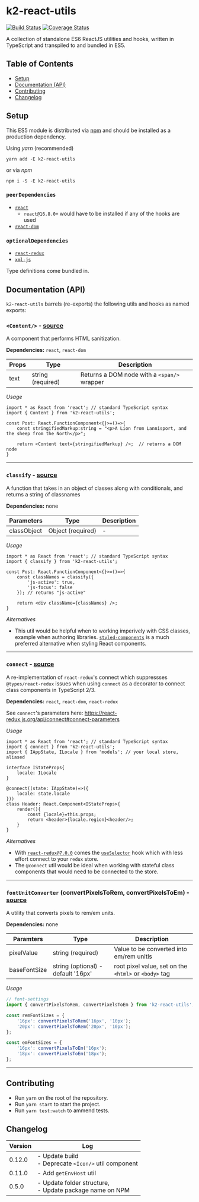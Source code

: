 # k2-react-utils

[![Build Status](https://travis-ci.org/kareemkibue/k2-react-utils.svg?branch=master)](https://travis-ci.org/kareemkibue/k2-react-utils)
[![Coverage Status](https://coveralls.io/repos/github/kareemkibue/k2-react-utils/badge.svg?branch=master)](https://coveralls.io/github/kareemkibue/k2-react-utils?branch=master)

A collection of standalone ES6 ReactJS utilities and hooks, written in TypeScript and transpiled to and bundled in ES5.

## Table of Contents
<!-- - [Problem Statement](#problem-statement)-->
- [Setup](#setup)
- [Documentation (API)](#documentation-(api))
- [Contributing](#contributing)
- [Changelog](#Changelog)


## Setup
This ES5 module is distributed via [npm](https://www.npmjs.com/package/k2-react-utils) and should be installed as a production dependency.

Using _yarn_ (recommended)
```
yarn add -E k2-react-utils
```

or via _npm_
```
npm i -S -E k2-react-utils
```

### `peerDependencies`
- [`react`](https://github.com/facebook/react)
    - `react@16.8.0+` would have to be installed if any of the hooks are used
- [`react-dom`](https://github.com/facebook/react/tree/master/packages/react-dom)

### `optionalDependencies`
- [`react-redux`](https://github.com/reduxjs/react-redux)
- [`xml-js`](https://github.com/nashwaan/xml-js) 

Type definitions come bundled in.

## Documentation (API)

`k2-react-utils` barrels (re-exports) the following utils and hooks as named exports:

### `<Content/>` - [source](https://github.com/kareemkibue/k2-react-utils/blob/master/src/Content.tsx)

A component that performs HTML sanitization.

**Dependencies:** `react`, `react-dom`

Props | Type | Description
---|---|---
text | string (required) | Returns a DOM node with a `<span/>` wrapper


*Usage*
```tsx
import * as React from 'react'; // standard TypeScript syntax
import { Content } from 'k2-react-utils';

const Post: React.FunctionComponent<{}>=()=>{
    const stringifiedMarkup:string = "<p>A Lion from Lannisport, and the sheep from the North</p>";

    return <Content text={stringifiedMarkup} />;  // returns a DOM node
}
```

---

### `classify` - [source](https://github.com/kareemkibue/k2-react-utils/blob/master/src/classify.ts)

A function that takes in an object of classes along with conditionals, and returns a string of classnames

**Dependencies:** none

Parameters | Type | Description
---|---|---
classObject | Object (required) | - 


*Usage*
```tsx
import * as React from 'react'; // standard TypeScript syntax
import { classify } from 'k2-react-utils';

const Post: React.FunctionComponent<{}>=()=>{
    const classNames = classify({
        'js-active': true,
        'js-focus': false
    }); // returns "js-active"

    return <div className={classNames} />;
}
```

*Alternatives*
- This util would be helpful when to working imperively with CSS classes, example when authoring libraries. [`styled-components`](https://www.styled-components.com/) is a much preferred alternative when styling React components.

---

### `connect` - [source](https://github.com/kareemkibue/k2-react-utils/blob/master/src/connect.ts)

A re-implementation of `react-redux`'s connect which suppressses `@types/react-redux` issues when using `connect` as a decorator to connect class components in TypeScript 2/3.

**Dependencies:** `react`, `react-dom`, `react-redux`

See `connect`'s parameters here: https://react-redux.js.org/api/connect#connect-parameters

*Usage*
```tsx
import * as React from 'react'; // standard TypeScript syntax
import { connect } from 'k2-react-utils';
import { IAppState, ILocale } from 'models'; // your local store, aliased

interface IStateProps{
    locale: ILocale
}

@connect((state: IAppState)=>({
    locale: state.locale
}))
class Header: React.Component<IStateProps>{
    render(){
        const {locale}=this.props;
        return <header>{locale.region}<header/>;
    }
}
```

*Alternatives*
- With [`react-redux@7.0.0`](https://www.npmjs.com/package/react-redux) comes the [`useSelector`](https://react-redux.js.org/next/api/hooks#useselector) hook which with less effort connect to your `redux` store. 
- The `@connect` util would be ideal when working with stateful class components that would need to be connected to the store.

----

### `fontUnitConverter` (convertPixelsToRem, convertPixelsToEm) - [source](https://github.com/kareemkibue/k2-react-utils/blob/master/src/fontUnitConverter.tsx)

A utility that converts pixels to rem/em units.

**Dependencies:** none

Paramters | Type | Description
---|---|---
pixelValue | string (required) | Value to be converted into em/rem unitls
baseFontSize | string (optional) - default '16px' | root pixel value, set on the `<html>` or `<body>` tag


*Usage*
```ts
// font-settings 
import { convertPixelsToRem, convertPixelsToEm } from 'k2-react-utils';

const remFontSizes = {
    '16px': convertPixelsToRem('16px', '10px');
    '20px': convertPixelsToRem('20px', '10px');
};

const emFontSizes = {
    '16px': convertPixelsToEm('16px');
    '18px': convertPixelsToEm('18px');
};

```

---


## Contributing
- Run `yarn` on the root of the repository.
- Run `yarn start` to start the project.
- Run `yarn test:watch` to ammend tests.

## Changelog

Version | Log
---|---
0.12.0 | - Update build<br/>- Deprecate `<Icon/>` util component
0.11.0 | - Add `getEnvHost` util
0.5.0 | - Update folder structure,<br/>- Update package name on NPM
